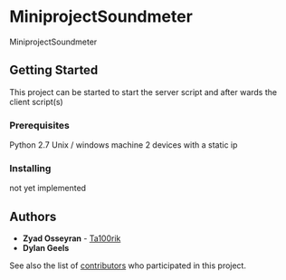 # MiniprojectSoundmeter

MiniprojectSoundmeter

## Getting Started

This project can be started to start the server script and after wards the client script(s)

### Prerequisites

Python 2.7
Unix / windows machine
2 devices with a static ip

### Installing

not yet implemented



## Authors

* **Zyad Osseyran** - [Ta100rik](https://github.com/ta100rik)
* **Dylan Geels**

See also the list of [contributors](https://github.com/your/project/contributors) who participated in this project.

